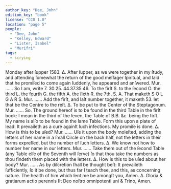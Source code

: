 ```yaml
---
author_key: "Dee, John"
edition_key: "book"
license: "CC0 1.0"
location: "page 5"
people:
  - "Dee, John"
  - "Kelley, Edward"
  - "Lister, Isabel"
  - "Murifri"
tags:
  - scrying
---
```

Monday after ſupper 1583.
Δ. After ſupper, as we were together in my ſtudy, and attending ſomewhat the return of
the good meſſager ſpiritual, and ſaid that he promiſed to come again ſuddenly, he appeared
and anſwered.
Mur. …… So I am, write 7. 30.25. 44.37.35 46.
To the firſt S. to the ſecond O. the third L. the fourth G. the fifth A. the ſixth R. the 7th. S.
A. That maketh S O L G A R S.
Mur. …… Add the firſt, and laſt number together, it maketh 53. let that be the Centre to the reſt.
Δ. To be put to the Center of the Steptagonum.
Mur. …… So. The ground hereof is to be found in the third Table in the firſt book: I mean in
the third of the ſeven, the Table of B.B. &c. being the firſt.
My name is alſo to be found in the ſame Table.
Form this upon a plate of lead: It prevaileth as a cure againſt ſuch infections.  My promiſe
is done.
Δ. How is this to be uſed?
Mur. …… Uſe it upon the body moleſted, adding the letters of her name in a ſmall Circle on the
back half, not the letters in their forms expreſſed, but the number of ſuch letters.
Δ. We know not how to number her name in our letters.
Mur. …… Take them out of the ſecond Table (any Table elſe of the Seventh will ſerve) ſo that
thou take the numbers as thou findeth them placed with the letters.
Δ. How is this to be uſed about her body?
Mur. …… As by diſcretion ſhall be thought beſt: It prevaileth ſufficiently, ſo it be done, but thus
far I teach thee, and this, as concerning nature.
The health of him which ſent me be amongſt you, Amen.
Δ. Gloria & gratiarum actio perennis ſit Deo noſtro omnipotenti uni & Trino, Amen.
